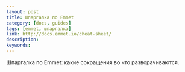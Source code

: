 ```yaml
---
layout: post
title: Шпаргалка по Emmet
category: [docs, guides]
tags: [emmet, шпаргалка]
link: http://docs.emmet.io/cheat-sheet/
description:
keywords:
---
```


<p>Шпаргалка по Emmet: какие сокращения во что разворачиваются.</p>
